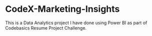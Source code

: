 # CodeX-Marketing-Insights
This is a Data Analytics project I have done using Power BI as part of Codebasics Resume Project Challenge.

